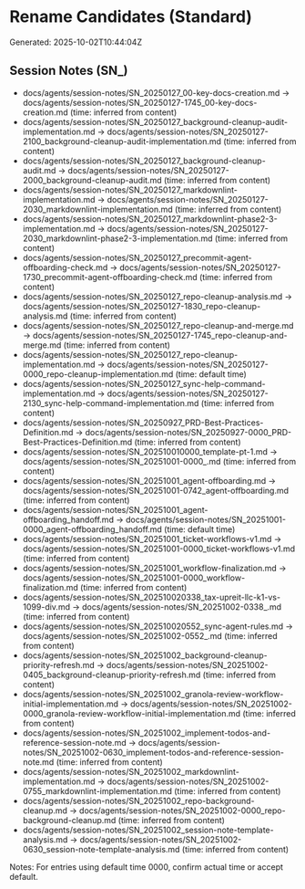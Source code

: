 # Rename Candidates (Standard)

Generated: 2025-10-02T10:44:04Z

## Session Notes (SN_)
- docs/agents/session-notes/SN_20250127_00-key-docs-creation.md → docs/agents/session-notes/SN_20250127-1745_00-key-docs-creation.md  (time: inferred from content)
- docs/agents/session-notes/SN_20250127_background-cleanup-audit-implementation.md → docs/agents/session-notes/SN_20250127-2100_background-cleanup-audit-implementation.md  (time: inferred from content)
- docs/agents/session-notes/SN_20250127_background-cleanup-audit.md → docs/agents/session-notes/SN_20250127-2000_background-cleanup-audit.md  (time: inferred from content)
- docs/agents/session-notes/SN_20250127_markdownlint-implementation.md → docs/agents/session-notes/SN_20250127-2030_markdownlint-implementation.md  (time: inferred from content)
- docs/agents/session-notes/SN_20250127_markdownlint-phase2-3-implementation.md → docs/agents/session-notes/SN_20250127-2030_markdownlint-phase2-3-implementation.md  (time: inferred from content)
- docs/agents/session-notes/SN_20250127_precommit-agent-offboarding-check.md → docs/agents/session-notes/SN_20250127-1730_precommit-agent-offboarding-check.md  (time: inferred from content)
- docs/agents/session-notes/SN_20250127_repo-cleanup-analysis.md → docs/agents/session-notes/SN_20250127-1830_repo-cleanup-analysis.md  (time: inferred from content)
- docs/agents/session-notes/SN_20250127_repo-cleanup-and-merge.md → docs/agents/session-notes/SN_20250127-1745_repo-cleanup-and-merge.md  (time: inferred from content)
- docs/agents/session-notes/SN_20250127_repo-cleanup-implementation.md → docs/agents/session-notes/SN_20250127-0000_repo-cleanup-implementation.md  (time: default time)
- docs/agents/session-notes/SN_20250127_sync-help-command-implementation.md → docs/agents/session-notes/SN_20250127-2130_sync-help-command-implementation.md  (time: inferred from content)
- docs/agents/session-notes/SN_20250927_PRD-Best-Practices-Definition.md → docs/agents/session-notes/SN_20250927-0000_PRD-Best-Practices-Definition.md  (time: inferred from content)
- docs/agents/session-notes/SN_202510010000_template-pt-1.md → docs/agents/session-notes/SN_20251001-0000_.md  (time: inferred from content)
- docs/agents/session-notes/SN_20251001_agent-offboarding.md → docs/agents/session-notes/SN_20251001-0742_agent-offboarding.md  (time: inferred from content)
- docs/agents/session-notes/SN_20251001_agent-offboarding_handoff.md → docs/agents/session-notes/SN_20251001-0000_agent-offboarding_handoff.md  (time: default time)
- docs/agents/session-notes/SN_20251001_ticket-workflows-v1.md → docs/agents/session-notes/SN_20251001-0000_ticket-workflows-v1.md  (time: inferred from content)
- docs/agents/session-notes/SN_20251001_workflow-finalization.md → docs/agents/session-notes/SN_20251001-0000_workflow-finalization.md  (time: inferred from content)
- docs/agents/session-notes/SN_202510020338_tax-upreit-llc-k1-vs-1099-div.md → docs/agents/session-notes/SN_20251002-0338_.md  (time: inferred from content)
- docs/agents/session-notes/SN_202510020552_sync-agent-rules.md → docs/agents/session-notes/SN_20251002-0552_.md  (time: inferred from content)
- docs/agents/session-notes/SN_20251002_background-cleanup-priority-refresh.md → docs/agents/session-notes/SN_20251002-0405_background-cleanup-priority-refresh.md  (time: inferred from content)
- docs/agents/session-notes/SN_20251002_granola-review-workflow-initial-implementation.md → docs/agents/session-notes/SN_20251002-0000_granola-review-workflow-initial-implementation.md  (time: inferred from content)
- docs/agents/session-notes/SN_20251002_implement-todos-and-reference-session-note.md → docs/agents/session-notes/SN_20251002-0630_implement-todos-and-reference-session-note.md  (time: inferred from content)
- docs/agents/session-notes/SN_20251002_markdownlint-implementation.md → docs/agents/session-notes/SN_20251002-0755_markdownlint-implementation.md  (time: inferred from content)
- docs/agents/session-notes/SN_20251002_repo-background-cleanup.md → docs/agents/session-notes/SN_20251002-0000_repo-background-cleanup.md  (time: inferred from content)
- docs/agents/session-notes/SN_20251002_session-note-template-analysis.md → docs/agents/session-notes/SN_20251002-0630_session-note-template-analysis.md  (time: inferred from content)

Notes: For entries using default time 0000, confirm actual time or accept default.
